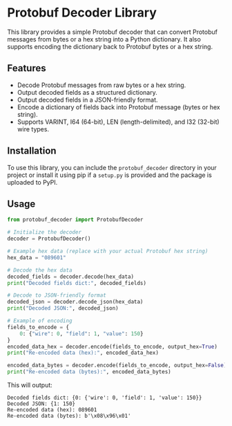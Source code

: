 # Protobuf Decoder Library

This library provides a simple Protobuf decoder that can convert Protobuf messages from bytes or a hex string into a Python dictionary. It also supports encoding the dictionary back to Protobuf bytes or a hex string.

## Features

- Decode Protobuf messages from raw bytes or a hex string.
- Output decoded fields as a structured dictionary.
- Output decoded fields in a JSON-friendly format.
- Encode a dictionary of fields back into Protobuf message (bytes or hex string).
- Supports VARINT, I64 (64-bit), LEN (length-delimited), and I32 (32-bit) wire types.

## Installation

To use this library, you can include the `protobuf_decoder` directory in your project or install it using pip if a `setup.py` is provided and the package is uploaded to PyPI.

## Usage

```python
from protobuf_decoder import ProtobufDecoder

# Initialize the decoder
decoder = ProtobufDecoder()

# Example hex data (replace with your actual Protobuf hex string)
hex_data = "089601"

# Decode the hex data
decoded_fields = decoder.decode(hex_data)
print("Decoded fields dict:", decoded_fields)

# Decode to JSON-friendly format
decoded_json = decoder.decode_json(hex_data)
print("Decoded JSON:", decoded_json)

# Example of encoding
fields_to_encode = {
    0: {"wire": 0, "field": 1, "value": 150}
}
encoded_data_hex = decoder.encode(fields_to_encode, output_hex=True)
print("Re-encoded data (hex):", encoded_data_hex)

encoded_data_bytes = decoder.encode(fields_to_encode, output_hex=False)
print("Re-encoded data (bytes):", encoded_data_bytes)
```

This will output:
```
Decoded fields dict: {0: {'wire': 0, 'field': 1, 'value': 150}}
Decoded JSON: {1: 150}
Re-encoded data (hex): 089601
Re-encoded data (bytes): b'\x08\x96\x01'
```

